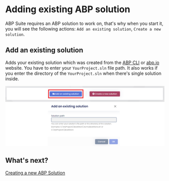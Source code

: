 # Adding existing ABP solution

ABP Suite requires an ABP solution to work on, that's why when you start it, you will see the following actions: `Add an existing solution`, `Create a new solution`.



## Add an existing solution

Adds your existing solution which was created from the [ABP CLI](https://docs.abp.io/en/abp/latest/CLI) or [abp.io](https://abp.io/get-started) website. You have to enter your `YourProject.sln` file path. It also works if you enter the directory of the `YourProject.sln` when there's single solution inside.

![Add an existing solution](../images/suite-add-existing-solution-8.1.png)



## What's next?

[Creating a new ABP Solution](create-solution.md)